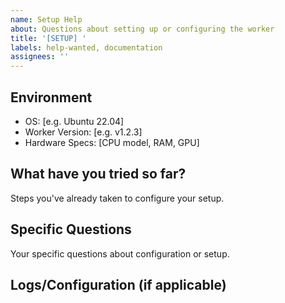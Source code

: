 ```yaml
---
name: Setup Help
about: Questions about setting up or configuring the worker
title: '[SETUP] '
labels: help-wanted, documentation
assignees: ''
---
```


## Environment
- OS: [e.g. Ubuntu 22.04]
- Worker Version: [e.g. v1.2.3]
- Hardware Specs: [CPU model, RAM, GPU]

## What have you tried so far?
Steps you've already taken to configure your setup.

## Specific Questions
Your specific questions about configuration or setup.

## Logs/Configuration (if applicable)